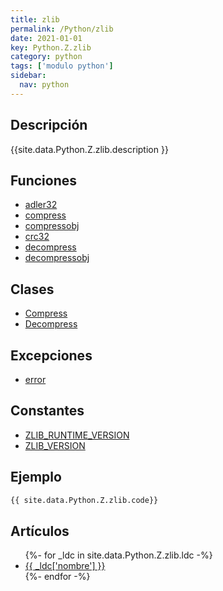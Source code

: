 ```yaml
---
title: zlib
permalink: /Python/zlib
date: 2021-01-01
key: Python.Z.zlib
category: python
tags: ['modulo python']
sidebar: 
  nav: python
---
```


## Descripción
{{site.data.Python.Z.zlib.description }}

## Funciones
* [adler32](/Python/zlib/adler32/)
* [compress](/Python/zlib/compress/)
* [compressobj](/Python/zlib/compressobj/)
* [crc32](/Python/zlib/crc32/)
* [decompress](/Python/zlib/decompress/)
* [decompressobj](/Python/zlib/decompressobj/)

## Clases
* [Compress](/Python/zlib/Compress/)
* [Decompress](/Python/zlib/Decompress/)

## Excepciones
* [error](/Python/zlib/error/)

## Constantes
* [ZLIB_RUNTIME_VERSION](/Python/zlib/ZLIB_RUNTIME_VERSION/)
* [ZLIB_VERSION](/Python/zlib/ZLIB_VERSION/)

## Ejemplo
~~~python
{{ site.data.Python.Z.zlib.code}}
~~~

## Artículos
<ul>
{%- for _ldc in site.data.Python.Z.zlib.ldc -%}
   <li>
       <a href="{{_ldc['url'] }}">{{ _ldc['nombre'] }}</a>
   </li>
{%- endfor -%}
</ul>
